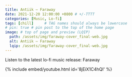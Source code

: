 ```yaml
---
title: Antiik – Faraway
date: 2021-12-20 12:00:00 +0800 # +/-TTTT
categories: [Music, Lo-fi]
tags: [chill]     # TAG names should always be lowercase
# pin: true # pin post to the top of the home page
image: # top of page and preview (LQIP)
  path: /assets/img/faraway-cover_final-web.jpg
  alt: Antiik – Faraway
  lqip: /assets/img/faraway-cover_final-web.jpg
---
```


Listen to the latest lo-fi music release: Faraway

{% include embed/youtube.html id='8jEiX1C4hQI' %}

